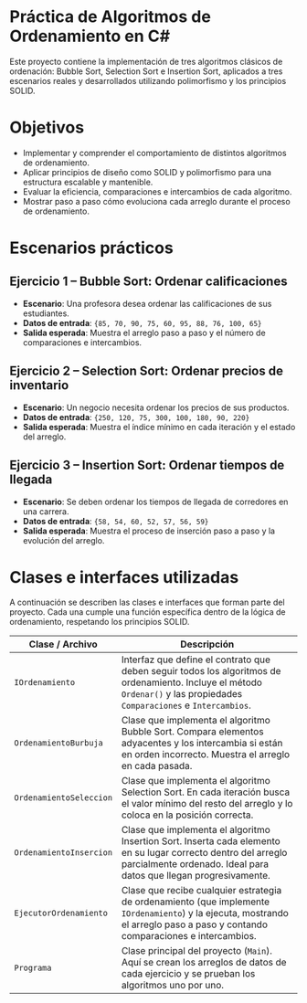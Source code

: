 # **Práctica de Algoritmos de Ordenamiento en C#**

Este proyecto contiene la implementación de tres algoritmos clásicos de ordenación: Bubble Sort, Selection Sort e Insertion Sort, aplicados a tres escenarios reales y desarrollados utilizando polimorfismo y los principios SOLID.

# **Objetivos**

- Implementar y comprender el comportamiento de distintos algoritmos de ordenamiento.
- Aplicar principios de diseño como SOLID y polimorfismo para una estructura escalable y mantenible.
- Evaluar la eficiencia, comparaciones e intercambios de cada algoritmo.
- Mostrar paso a paso cómo evoluciona cada arreglo durante el proceso de ordenamiento.

# **Escenarios prácticos**

## Ejercicio 1 – Bubble Sort: Ordenar calificaciones

- **Escenario**: Una profesora desea ordenar las calificaciones de sus estudiantes.
- **Datos de entrada**: `{85, 70, 90, 75, 60, 95, 88, 76, 100, 65}`
- **Salida esperada**: Muestra el arreglo paso a paso y el número de comparaciones e intercambios.

## Ejercicio 2 – Selection Sort: Ordenar precios de inventario

- **Escenario**: Un negocio necesita ordenar los precios de sus productos.
- **Datos de entrada**: `{250, 120, 75, 300, 100, 180, 90, 220}`
- **Salida esperada**: Muestra el índice mínimo en cada iteración y el estado del arreglo.

## Ejercicio 3 – Insertion Sort: Ordenar tiempos de llegada

- **Escenario**: Se deben ordenar los tiempos de llegada de corredores en una carrera.
- **Datos de entrada**: `{58, 54, 60, 52, 57, 56, 59}`
- **Salida esperada**: Muestra el proceso de inserción paso a paso y la evolución del arreglo.

# **Clases e interfaces utilizadas**

A continuación se describen las clases e interfaces que forman parte del proyecto. Cada una cumple una función específica dentro de la lógica de ordenamiento, respetando los principios SOLID.

| Clase / Archivo                     | Descripción                                                                 |
|------------------------------------|-----------------------------------------------------------------------------|
| `IOrdenamiento`                    | Interfaz que define el contrato que deben seguir todos los algoritmos de ordenamiento. Incluye el método `Ordenar()` y las propiedades `Comparaciones` e `Intercambios`. |
| `OrdenamientoBurbuja`             | Clase que implementa el algoritmo Bubble Sort. Compara elementos adyacentes y los intercambia si están en orden incorrecto. Muestra el arreglo en cada pasada. |
| `OrdenamientoSeleccion`           | Clase que implementa el algoritmo Selection Sort. En cada iteración busca el valor mínimo del resto del arreglo y lo coloca en la posición correcta. |
| `OrdenamientoInsercion`           | Clase que implementa el algoritmo Insertion Sort. Inserta cada elemento en su lugar correcto dentro del arreglo parcialmente ordenado. Ideal para datos que llegan progresivamente. |
| `EjecutorOrdenamiento`            | Clase que recibe cualquier estrategia de ordenamiento (que implemente `IOrdenamiento`) y la ejecuta, mostrando el arreglo paso a paso y contando comparaciones e intercambios. |
| `Programa`                         | Clase principal del proyecto (`Main`). Aquí se crean los arreglos de datos de cada ejercicio y se prueban los algoritmos uno por uno. |
